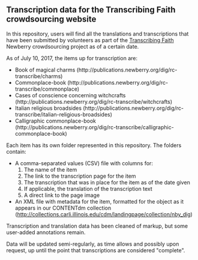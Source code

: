 <h2>Transcription data for the Transcribing Faith crowdsourcing website</h2>

In this repository, users will find all the translations and transcriptions that have been submitted by volunteers as part of the <a href="http://publications.newberry.org/dig/rc-transcribe" target="_blank">Transcribing Faith</a> Newberry crowdsourcing project as of a certain date. 

As of July 10, 2017, the items up for transcription are:
<ul>
<li>Book of magical charms (http://publications.newberry.org/dig/rc-transcribe/charms)</li>
<li>Commonplace-book (http://publications.newberry.org/dig/rc-transcribe/commonplace)</li>
<li>Cases of conscience concerning witchcrafts (http://publications.newberry.org/dig/rc-transcribe/witchcrafts)</li>
<li>Italian religious broadsides (http://publications.newberry.org/dig/rc-transcribe/italian-religious-broadsides)</li>
<li>Calligraphic commonplace-book (http://publications.newberry.org/dig/rc-transcribe/calligraphic-commonplace-book)</li>
</ul>
Each item has its own folder represented in this repository. The folders contain: 

- A comma-separated values (CSV) file with columns for: 
  1) The name of the item
  2) The link to the transcription page for the item
  3) The transcription that was in place for the item as of the date given
  4) If applicable, the translation of the transcription text
  5) A direct link to the page image
- An XML file with metadata for the item, formatted for the object as it appears in our CONTENTdm collection (http://collections.carli.illinois.edu/cdm/landingpage/collection/nby_dig)

Transcription and translation data has been cleaned of markup, but some user-added annotations remain.

Data will be updated semi-regularly, as time allows and possibly upon request, up until the point that transcriptions are considered "complete".
